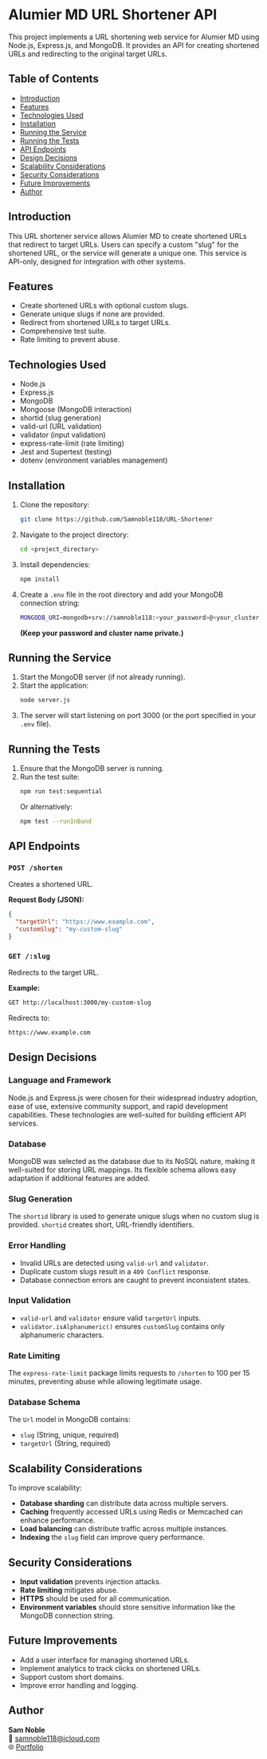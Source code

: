 # Alumier MD URL Shortener API

This project implements a URL shortening web service for Alumier MD using Node.js, Express.js, and MongoDB. It provides an API for creating shortened URLs and redirecting to the original target URLs.

## Table of Contents

- [Introduction](#introduction)
- [Features](#features)
- [Technologies Used](#technologies-used)
- [Installation](#installation)
- [Running the Service](#running-the-service)
- [Running the Tests](#running-the-tests)
- [API Endpoints](#api-endpoints)
- [Design Decisions](#design-decisions)
- [Scalability Considerations](#scalability-considerations)
- [Security Considerations](#security-considerations)
- [Future Improvements](#future-improvements)
- [Author](#author)

## Introduction

This URL shortener service allows Alumier MD to create shortened URLs that redirect to target URLs. Users can specify a custom "slug" for the shortened URL, or the service will generate a unique one. This service is API-only, designed for integration with other systems.

## Features

- Create shortened URLs with optional custom slugs.
- Generate unique slugs if none are provided.
- Redirect from shortened URLs to target URLs.
- Comprehensive test suite.
- Rate limiting to prevent abuse.

## Technologies Used

- Node.js
- Express.js
- MongoDB
- Mongoose (MongoDB interaction)
- shortid (slug generation)
- valid-url (URL validation)
- validator (input validation)
- express-rate-limit (rate limiting)
- Jest and Supertest (testing)
- dotenv (environment variables management)

## Installation

1. Clone the repository:
   ```sh
   git clone https://github.com/Samnoble118/URL-Shortener
   ```
2. Navigate to the project directory:
   ```sh
   cd <project_directory>
   ```
3. Install dependencies:
   ```sh
   npm install
   ```
4. Create a `.env` file in the root directory and add your MongoDB connection string:
   ```sh
   MONGODB_URI=mongodb+srv://samnoble118:<your_password>@<your_cluster>.mongodb.net/?retryWrites=true&w=majority
   ```
   **(Keep your password and cluster name private.)**

## Running the Service

1. Start the MongoDB server (if not already running).
2. Start the application:
   ```sh
   node server.js
   ```
3. The server will start listening on port 3000 (or the port specified in your `.env` file).

## Running the Tests

1. Ensure that the MongoDB server is running.
2. Run the test suite:
   ```sh
   npm run test:sequential
   ```
   Or alternatively:
   ```sh
   npm test --runInBand
   ```

## API Endpoints

### `POST /shorten`

Creates a shortened URL.

**Request Body (JSON):**

```json
{
  "targetUrl": "https://www.example.com",
  "customSlug": "my-custom-slug"
}
```

### `GET /:slug`

Redirects to the target URL.

**Example:**
```sh
GET http://localhost:3000/my-custom-slug
```
Redirects to:
```sh
https://www.example.com
```

## Design Decisions

### Language and Framework
Node.js and Express.js were chosen for their widespread industry adoption, ease of use, extensive community support, and rapid development capabilities. These technologies are well-suited for building efficient API services.

### Database
MongoDB was selected as the database due to its NoSQL nature, making it well-suited for storing URL mappings. Its flexible schema allows easy adaptation if additional features are added.

### Slug Generation
The `shortid` library is used to generate unique slugs when no custom slug is provided. `shortid` creates short, URL-friendly identifiers.

### Error Handling
- Invalid URLs are detected using `valid-url` and `validator`.
- Duplicate custom slugs result in a `409 Conflict` response.
- Database connection errors are caught to prevent inconsistent states.

### Input Validation
- `valid-url` and `validator` ensure valid `targetUrl` inputs.
- `validator.isAlphanumeric()` ensures `customSlug` contains only alphanumeric characters.

### Rate Limiting
The `express-rate-limit` package limits requests to `/shorten` to 100 per 15 minutes, preventing abuse while allowing legitimate usage.

### Database Schema
The `Url` model in MongoDB contains:
- `slug` (String, unique, required)
- `targetUrl` (String, required)

## Scalability Considerations

To improve scalability:
- **Database sharding** can distribute data across multiple servers.
- **Caching** frequently accessed URLs using Redis or Memcached can enhance performance.
- **Load balancing** can distribute traffic across multiple instances.
- **Indexing** the `slug` field can improve query performance.

## Security Considerations

- **Input validation** prevents injection attacks.
- **Rate limiting** mitigates abuse.
- **HTTPS** should be used for all communication.
- **Environment variables** should store sensitive information like the MongoDB connection string.

## Future Improvements

- Add a user interface for managing shortened URLs.
- Implement analytics to track clicks on shortened URLs.
- Support custom short domains.
- Improve error handling and logging.

## Author

**Sam Noble**  
📧 [samnoble118@icloud.com](mailto:samnoble118@icloud.com)  
🌐 [Portfolio](https://samnoble118.github.io/Sam-s-Portfolio-2025/)